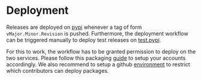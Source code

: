 # Deployment

Releases are deployed on [pypi] whenever a tag of form `vMajor.Minor.Revision`
is pushed. Furthermore, the deployment workflow can be triggered manually to
deploy test releases on [test.pypi].

For this to work, the workflow has to be granted permission to deploy on the
two services. Please follow this packaging [guide] to setup your accounts
accordingly. We also recommend to setup a github [environment] to restrict
which contributors can deploy packages.

[environment]: https://docs.github.com/en/actions/deployment/targeting-different-environments/using-environments-for-deployment/
[guide]: https://packaging.python.org/en/latest/guides/publishing-package-distribution-releases-using-github-actions-ci-cd-workflows/
[pypi]: https://pypi.org/
[test.pypi]: https://test.pypi.org/
